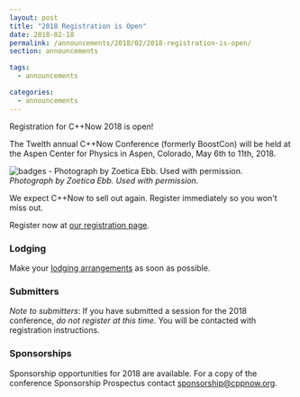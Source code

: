 ```yaml
---
layout: post
title: "2018 Registration is Open"
date: 2018-02-18
permalink: /announcements/2018/02/2018-registration-is-open/
section: announcements

tags:
  - announcements

categories:
  - announcements
---
```


Registration for C++Now 2018 is open!

The Twelth annual C++Now Conference (formerly BoostCon) will be held at the Aspen Center for Physics in Aspen, Colorado, May 6th to 11th, 2018.

![badges - Photograph by Zoetica Ebb. Used with permission.](/assets/img/posts/2018/badges.jpg "badges - Photograph by Zoetica Ebb. Used with permission.")
<br>
*Photograph by Zoetica Ebb. Used with permission.*

We expect C++Now to sell out again. Register immediately so you won't miss out.

Register now at [our registration page](/registration/).

### Lodging

Make your [lodging arrangements](/location/lodging/) as soon as possible.

### Submitters

*Note to submitters*: If you have submitted a session for the 2018 conference, *do not register at this time*. You will be contacted with registration instructions.

### Sponsorships

Sponsorship opportunities for 2018 are available. For a copy of the conference Sponsorship Prospectus contact [sponsorship@cppnow.org](mailto:sponsorship@cppnow.org).
